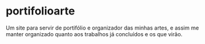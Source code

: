 # portifolioarte
Um site para servir de portifólio e organizador das minhas artes, e assim me manter organizado quanto aos trabalhos já concluídos e os que virão.
